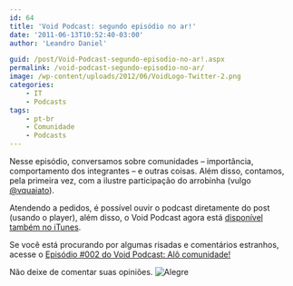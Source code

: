 ```yaml
---
id: 64
title: 'Void Podcast: segundo episódio no ar!'
date: '2011-06-13T10:52:40-03:00'
author: 'Leandro Daniel'

guid: /post/Void-Podcast-segundo-episodio-no-ar!.aspx
permalink: /void-podcast-segundo-episodio-no-ar/
image: /wp-content/uploads/2012/06/VoidLogo-Twitter-2.png
categories:
    - IT
    - Podcasts
tags:
    - pt-br
    - Comunidade
    - Podcasts
---
```


Nesse episódio, conversamos sobre comunidades – importância, comportamento dos integrantes – e outras coisas. Além disso, contamos, pela primeira vez, com a ilustre participação do arrobinha (vulgo [@vquaiato](http://twitter.com/vquaiato)).

Atendendo a pedidos, é possível ouvir o podcast diretamente do post (usando o player), além disso, o Void Podcast agora está [disponível também no iTunes](http://itunes.apple.com/br/podcast/void-podcast/id443186480).

Se você está procurando por algumas risadas e comentários estranhos, acesse o [Episódio #002 do Void Podcast: Alô comunidade!](http://voidpodcast.com/2011/06/12/void-podcast-002a-al-comunidade/)

Não deixe de comentar suas opiniões. ![Alegre](http://leandrodaniel.com/pics/wlEmoticon-smile_6.png)
